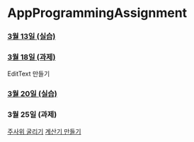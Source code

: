 # AppProgrammingAssignment

### [3월 13일 (실습)](https://github.com/Unani0528/AppProgrammingAssignment/tree/main/20250313)
### [3월 18일 (과제)](https://github.com/Unani0528/AppProgrammingAssignment/tree/main/20250318)
EditText 만들기
### [3월 20일 (실습)](https://github.com/Unani0528/AppProgrammingAssignment/tree/main/20250320)
### 3월 25일 (과제)
[주사위 굴리기](https://github.com/Unani0528/AppProgrammingAssignment/tree/main)
[계산기 만들기]()

